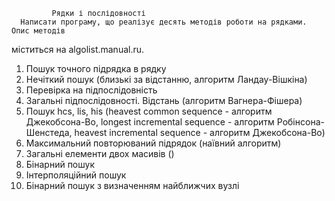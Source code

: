              Рядки і послідовності
      Написати програму, що реалізує десять методів роботи на рядками. Опис методів
міститься на algolist.manual.ru. 

1. Пошук точного підрядка в рядку
2. Нечіткий пошук (близькі за відстанню, алгоритм Ландау-Вішкіна) 
3. Перевірка на підпослідовність 
4. Загальні підпослідовності. Відстань (алгоритм Вагнера-Фішера) 
5. Пошук hcs, lis, his (heavest common sequence - алгоритм Джекобсона-Во, longest 
incremental sequence - алгоритм Робінсона-Шенстеда, heavest incremental sequence - 
алгоритм Джекобсона-Во) 
6. Максимальний повторюваний підрядок (наївний алгоритм) 
7. Загальні елементи двох масивів () 
8. Бінарний пошук
9. Інтерполяційний пошук
10. Бінарний пошук з визначенням найближчих вузлі
